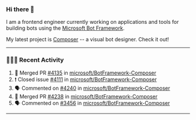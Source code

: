 ### Hi there 👋

I am a frontend engineer currently working on applications and tools for building bots using the [Microsoft Bot Framework](https://dev.botframework.com/).

My latest project is [Composer](https://github.com/microsoft/BotFramework-Composer) -- a visual bot designer. Check it out!

---

### 👨🏻‍💻 Recent Activity

<!--START_SECTION:activity-->
1. 🎉 Merged PR [#4135](https://github.com//microsoft/BotFramework-Composer/pull/4135) in [microsoft/BotFramework-Composer](https://github.com//microsoft/BotFramework-Composer)
2. ❗️ Closed issue [#4111](https://github.com//microsoft/BotFramework-Composer/issues/4111) in [microsoft/BotFramework-Composer](https://github.com//microsoft/BotFramework-Composer)
3. 🗣 Commented on [#4240](https://github.com//microsoft/BotFramework-Composer/issues/4240) in [microsoft/BotFramework-Composer](https://github.com//microsoft/BotFramework-Composer)
4. 🎉 Merged PR [#4238](https://github.com//microsoft/BotFramework-Composer/pull/4238) in [microsoft/BotFramework-Composer](https://github.com//microsoft/BotFramework-Composer)
5. 🗣 Commented on [#3456](https://github.com//microsoft/BotFramework-Composer/issues/3456) in [microsoft/BotFramework-Composer](https://github.com//microsoft/BotFramework-Composer)
<!--END_SECTION:activity-->

---

<!--
**a-b-r-o-w-n/a-b-r-o-w-n** is a ✨ _special_ ✨ repository because its `README.md` (this file) appears on your GitHub profile.

Here are some ideas to get you started:

- 🔭 I’m currently working on ...
- 🌱 I’m currently learning ...
- 👯 I’m looking to collaborate on ...
- 🤔 I’m looking for help with ...
- 💬 Ask me about ...
- 📫 How to reach me: ...
- 😄 Pronouns: ...
- ⚡ Fun fact: ...
-->
